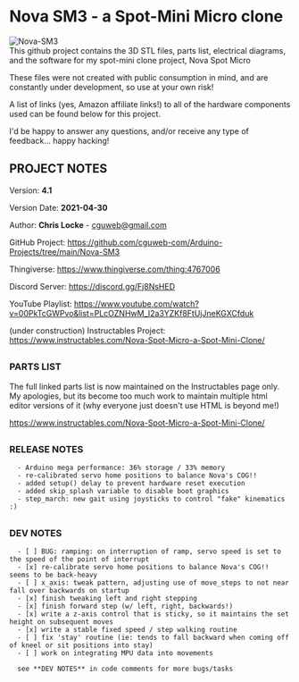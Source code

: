 
# Nova SM3 - a Spot-Mini Micro clone
![Nova-SM3](https://raw.githubusercontent.com/cguweb-com/Arduino-Projects/main/Nova-SM3/novasm3.png)  
This github project contains the 3D STL files, parts list, electrical diagrams, and the software for my spot-mini clone project, Nova Spot Micro  

These files were not created with public consumption in mind, and are constantly under development, so use at your own risk!  

A list of links (yes, Amazon affiliate links!) to all of the hardware components used can be found below for this project.  

I'd be happy to answer any questions, and/or receive any type of feedback... happy hacking!  

##    
## PROJECT NOTES  

   Version: **4.1**

   Version Date: **2021-04-30**


   Author:  **Chris Locke** - cguweb@gmail.com

   GitHub Project:  https://github.com/cguweb-com/Arduino-Projects/tree/main/Nova-SM3

   Thingiverse:  https://www.thingiverse.com/thing:4767006

   Discord Server:  https://discord.gg/Fj8NsHED

   YouTube Playlist:  https://www.youtube.com/watch?v=00PkTcGWPvo&list=PLcOZNHwM_I2a3YZKf8FtUjJneKGXCfduk

   (under construction)
   Instructables Project:  https://www.instructables.com/Nova-Spot-Micro-a-Spot-Mini-Clone/


##
### PARTS LIST
   The full linked parts list is now maintained on the Instructables page only. My apologies, but its become too much work to maintain multiple html editor versions of it (why everyone just doesn't use HTML is beyond me!)
   
   https://www.instructables.com/Nova-Spot-Micro-a-Spot-Mini-Clone/


##    
### RELEASE NOTES  

      - Arduino mega performance: 36% storage / 33% memory
      - re-calibrated servo home positions to balance Nova's COG!!
      - added setup() delay to prevent hardware reset execution 
      - added skip_splash variable to disable boot graphics 
      - step_march: new gait using joysticks to control "fake" kinematics :)

##    
### DEV NOTES  

      - [ ] BUG: ramping: on interruption of ramp, servo speed is set to the speed of the point of interrupt
      - [x] re-calibrate servo home positions to balance Nova's COG!! seems to be back-heavy
      - [ ] x_axis: tweak pattern, adjusting use of move_steps to not near fall over backwards on startup
      - [x] finish tweaking left and right stepping
      - [x] finish forward step (w/ left, right, backwards!)
      - [x] write a z-axis control that is sticky, so it maintains the set height on subsequent moves
      - [x] write a stable fixed speed / step walking routine
      - [ ] fix 'stay' routine (ie: tends to fall backward when coming off of kneel or sit positions into stay)
      - [ ] work on integrating MPU data into movements

      see **DEV NOTES** in code comments for more bugs/tasks

